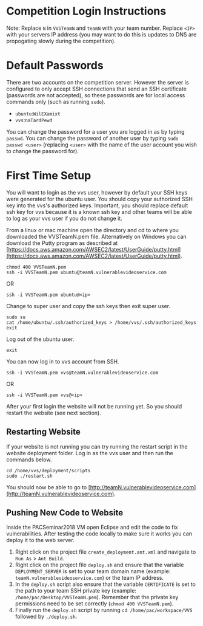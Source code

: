 # Competition Login Instructions

Note: Replace `N` in `VVSTeamN` and `teamN` with your team number. Replace `<IP>` with your servers IP address (you may want to do this is updates to DNS are propogating slowly during the competition).

# Default Passwords
There are two accounts on the competition server. However the server is configured to only accept SSH connections that send an SSH certificate (passwords are not accepted), so these passwords are for local access commands only (such as running `sudo`).

- `ubuntu`:`WilEXamixt`
- `vvs`:`naTardPewd`

You can change the password for a user you are logged in as by typing `passwd`. You can change the password of another user by typing `sudo passwd <user>` (replacing `<user>` with the name of the user account you wish to change the password for).

# First Time Setup

You will want to login as the vvs user, however by default your SSH keys were generated for the ubuntu user. You should copy your authorized SSH key into the vvs's authorized keys. Important, you should replace default ssh key for vvs because it is a known ssh key and other teams will be able to log as your vvs user if you do not change it.

From a linux or mac machine open the directory and cd to where you downloaded the VVSTeamN.pem file. Alternatively on Windows you can download the Putty program as described at [https://docs.aws.amazon.com/AWSEC2/latest/UserGuide/putty.html](https://docs.aws.amazon.com/AWSEC2/latest/UserGuide/putty.html).

    chmod 400 VVSTeamN.pem
    ssh -i VVSTeamN.pem ubuntu@teamN.vulnerablevideoservice.com
    
OR

    ssh -i VVSTeamN.pem ubuntu@<ip>

Change to super user and copy the ssh keys then exit super user. 

    sudo su
    cat /home/ubuntu/.ssh/authorized_keys > /home/vvs/.ssh/authorized_keys
    exit

Log out of the ubuntu user.

    exit

You can now log in to vvs account from SSH.

    ssh -i VVSTeamN.pem vvs@teamN.vulnerablevideoservice.com
    
OR

    ssh -i VVSTeamN.pem vvs@<ip>
    
After your first login the website will not be running yet. So you should restart the website (see next section).

## Restarting Website

If your website is not running you can try running the restart script in the website deployment folder. Log in as the vvs user and then run the commands below.

    cd /home/vvs/deployment/scripts
    sudo ./restart.sh

You should now be able to go to [http://teamN.vulnerablevideoservice.com](http://teamN.vulnerablevideoservice.com).

## Pushing New Code to Website

Inside the PACSeminar2018 VM open Eclipse and edit the code to fix vulnerabilities. After testing the code locally to make sure it works you can deploy it to the web server.

1) Right click on the project file `create_deployment.ant.xml` and navigate to `Run As` &gt; `Ant Build`.
2) Right click on the project file `deploy.sh` and ensure that the variable `DEPLOYMENT_SERVER` is set to your team domain name (example: `teamN.vulnerablevideoservice.com`) or the team IP address.
3) In the `deploy.sh` script also ensure that the variable `CERTIFICATE` is set to the path to your team SSH private key (example: `/home/pac/Desktop/VVSTeamN.pem`). Remember that the private key permissions need to be set correctly (`chmod 400 VVSTeamN.pem`).
4) Finally run the `deploy.sh` script by running `cd /home/pac/workspace/VVS` followed by `./deploy.sh`.

